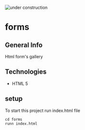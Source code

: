 ![under construction](https://img.freepik.com/vector-gratis/signo-industrial-construccion-fondo-rayado-linea-negra-amarilla_97458-151.jpg?size=626&ext=jpg)

# forms

## General Info  
Html form's gallery

## Technologies
* HTML 5

## setup
To start this project run index.html file
```
cd forms
runn index.html
```

